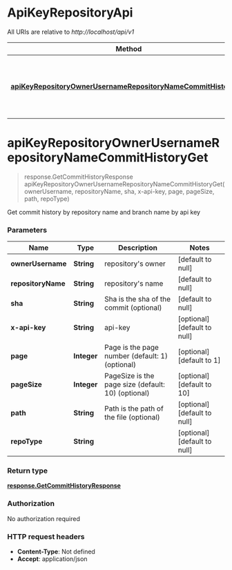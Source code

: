 # ApiKeyRepositoryApi

All URIs are relative to *http://localhost/api/v1*

| Method | HTTP request | Description |
|------------- | ------------- | -------------|
| [**apiKeyRepositoryOwnerUsernameRepositoryNameCommitHistoryGet**](ApiKeyRepositoryApi.md#apiKeyRepositoryOwnerUsernameRepositoryNameCommitHistoryGet) | **GET** /api-key/repository/{ownerUsername}/{repositoryName}/commit/history | Get commit history by repository name and branch name by api key |


<a name="apiKeyRepositoryOwnerUsernameRepositoryNameCommitHistoryGet"></a>
# **apiKeyRepositoryOwnerUsernameRepositoryNameCommitHistoryGet**
> response.GetCommitHistoryResponse apiKeyRepositoryOwnerUsernameRepositoryNameCommitHistoryGet(ownerUsername, repositoryName, sha, x-api-key, page, pageSize, path, repoType)

Get commit history by repository name and branch name by api key

### Parameters

|Name | Type | Description  | Notes |
|------------- | ------------- | ------------- | -------------|
| **ownerUsername** | **String**| repository&#39;s owner | [default to null] |
| **repositoryName** | **String**| repository&#39;s name | [default to null] |
| **sha** | **String**| Sha is the sha of the commit (optional) | [default to null] |
| **x-api-key** | **String**| api-key | [optional] [default to null] |
| **page** | **Integer**| Page is the page number (default: 1) (optional) | [optional] [default to 1] |
| **pageSize** | **Integer**| PageSize is the page size (default: 10) (optional) | [optional] [default to 10] |
| **path** | **String**| Path is the path of the file (optional) | [optional] [default to null] |
| **repoType** | **String**|  | [optional] [default to null] |

### Return type

[**response.GetCommitHistoryResponse**](../Models/response.GetCommitHistoryResponse.md)

### Authorization

No authorization required

### HTTP request headers

- **Content-Type**: Not defined
- **Accept**: application/json

